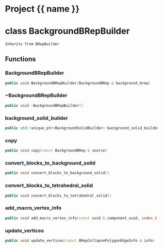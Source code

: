<script setup>
import {useRoute} from 'vitepress'
const {path} = useRoute()
const tokens = path.split('/')
const words = tokens[2].split('-');
for (let i = 0; i < words.length; i++) {
    words[i] = words[i].charAt(0).toUpperCase() + words[i].slice(1);
    words[i] = words[i].replace('geode', 'Geode')
}
const name = words.join('-');
</script>
# Project {{ name }}

# class BackgroundBRepBuilder


```cpp
Inherits from BRepBuilder
```



## Functions

### BackgroundBRepBuilder

```cpp
public void BackgroundBRepBuilder(BackgroundBRep & background_brep)
```


### ~BackgroundBRepBuilder

```cpp
public void ~BackgroundBRepBuilder()
```


### background_solid_builder

```cpp
public std::unique_ptr<BackgroundSolidBuilder> background_solid_builder(const uuid & block_id)
```


### copy

```cpp
public void copy(const BackgroundBRep & source)
```


### convert_blocks_to_background_solid

```cpp
public void convert_blocks_to_background_solid()
```


### convert_blocks_to_tetrahedral_solid

```cpp
public void convert_blocks_to_tetrahedral_solid()
```


### add_macro_vertex_info

```cpp
public void add_macro_vertex_info(const uuid & component_uuid, index_t macro_vertex_id, index_t unique_vertex_id)
```


### update_vertices

```cpp
public void update_vertices(const BRepCollapsePolygonEdgeInfo & info)
```




